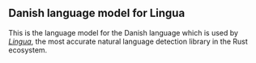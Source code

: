 ## Danish language model for Lingua

This is the language model for the Danish language which is used by 
[*Lingua*](https://github.com/pemistahl/lingua-rs), 
the most accurate natural language detection library in the Rust ecosystem.
